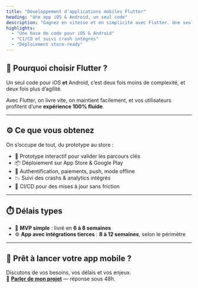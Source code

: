 ```yaml
---
title: "Développement d’applications mobiles Flutter"
heading: "Une app iOS & Android, un seul code"
description: "Gagnez en vitesse et en simplicité avec Flutter. Une seule base de code, une expérience utilisateur fluide, et une maintenance durable."
highlights:
  - "Une base de code pour iOS & Android"
  - "CI/CD et suivi crash intégrés"
  - "Déploiement store-ready"
---
```


## 📱 Pourquoi choisir Flutter ?

Un seul code pour iOS **et** Android, c’est deux fois moins de complexité, et deux fois plus d’agilité.

Avec Flutter, on livre vite, on maintient facilement, et vos utilisateurs profitent d’une **expérience 100% fluide**.

---

## ⚙️ Ce que vous obtenez

On s’occupe de tout, du prototype au store :

- 🧪 Prototype interactif pour valider les parcours clés
- 📦 Déploiement sur App Store & Google Play
- 🔐 Authentification, paiements, push, mode offline
- 📉 Suivi des crashs & analytics intégrés
- 🔁 CI/CD pour des mises à jour sans friction

---

## ⏱️ Délais types

- 🚀 **MVP simple** : livré en **6 à 8 semaines**
- ⚙️ **App avec intégrations tierces** : **8 à 12 semaines**, selon le périmètre

---

## 🎯 Prêt à lancer votre app mobile ?

Discutons de vos besoins, vos délais et vos enjeux.  
📩 **[Parler de mon projet](/contact/)** — réponse sous 48h.
